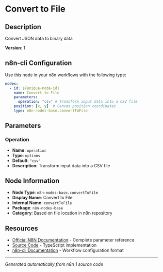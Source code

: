 # Convert to File

## Description

Convert JSON data to binary data

**Version**: 1

## n8n-cli Configuration

Use this node in your n8n workflows with the following type:

```yaml
nodes:
  - id: ${unique-node-id}
    name: Convert to File
    parameters:
      operation: "csv" # Transform input data into a CSV file
    position: [x, y]  # Canvas position coordinates
    type: n8n-nodes-base.convertToFile
```

## Parameters

### Operation

- **Name**: `operation`
- **Type**: `options`
- **Default**: `"csv"`
- **Description**: Transform input data into a CSV file


## Node Information

- **Node Type**: `n8n-nodes-base.convertToFile`
- **Display Name**: Convert to File
- **Internal Name**: `convertToFile`
- **Package**: `n8n-nodes-base`
- **Category**: Based on file location in n8n repository

## Resources

- [Official N8N Documentation](https://docs.n8n.io/integrations/builtin/app-nodes/n8n-nodes-base.converttofile/) - Complete parameter reference
- [Source Code](https://github.com/n8n-io/n8n/blob/master/packages/nodes-base/nodes/Files/ConvertToFile/ConvertToFile.node.ts) - TypeScript implementation
- [n8n-cli Documentation](https://github.com/edenreich/n8n-cli) - Workflow configuration format

---
*Generated automatically from n8n 1 source code*
